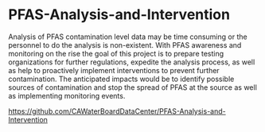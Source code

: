 # PFAS-Analysis-and-Intervention

Analysis of PFAS contamination level data may be time consuming or the personnel to do the analysis is non-existent. With PFAS awareness and monitoring on the rise the goal of this project is to prepare testing organizations for further regulations, expedite the analysis process, as well as help to proactively implement interventions to prevent further contamination. The anticipated impacts would be to identify possible sources of contamination and stop the spread of PFAS at the source as well as implementing monitoring events.

https://github.com/CAWaterBoardDataCenter/PFAS-Analysis-and-Intervention
